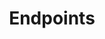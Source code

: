 ---
title: "Endpoints"
weight: 30
description: "This section describes the design decisions associated with endpoints configured according to guidance in ASD's Blueprint for Secure Cloud."
---